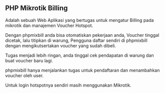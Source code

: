 PHP Mikrotik Billing
----

Adalah sebuah Web Aplikasi yang bertugas untuk mengatur Billing pada mikrotik dan manajemen Voucher Hotspot.

Dengan phpmixbill anda bisa otomatiskan pekerjaan anda, Voucher tinggal dicetak, lalu titipkan di warung, Pengguna daftar sendiri di phpmixbill dengan mengikutsertakan voucher yang sudah dibeli.

Tugas menjadi lebih ringan, anda tinggal cek pendapatan di warung dan buat voucher baru lagi.

phpmixbill hanya menjalankan tugas untuk pendaftaran dan menambahkan voucher oleh user.

Untuk login hotspotnya sendiri masih menggunakan Mikrotik.